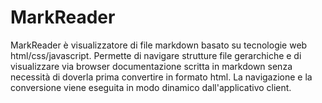 # MarkReader

MarkReader è visualizzatore di file markdown basato su tecnologie web html/css/javascript.
Permette di navigare strutture file gerarchiche e di visualizzare via browser documentazione scritta in markdown senza necessità di doverla prima convertire in formato html. La navigazione e la conversione viene eseguita in modo dinamico dall'applicativo client.





